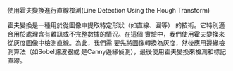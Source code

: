 使用霍夫變換進行直線檢測(Line Detection Using the 
Hough Transform) 

霍夫變換是一種用於從圖像中提取特定形狀（如直線、圓等）
的技術。它特別適合用於處理含有雜訊或不完整數據的情況。在這個
實驗中，我們使用霍夫變換來從灰度圖像中檢測直線。為此，我們需
要先將圖像轉換為灰度，然後應用邊緣檢測算法（如Sobel濾波器或
是Canny邊緣偵測），最後使用霍夫變換來檢測和標記直線。
